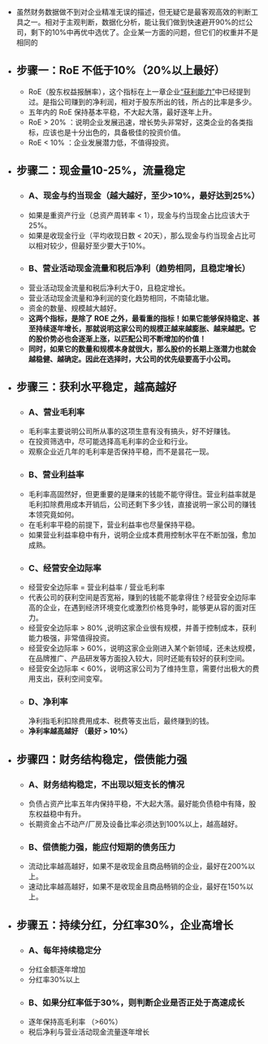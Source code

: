 - 虽然财务数据做不到对企业精准无误的描述，但无疑它是最客观高效的判断工具之一。相对于主观判断，数据化分析，能让我们做到快速避开90%的烂公司，剩下的10%中再优中选优了。企业某一方面的问题，但它们的权重并不是相同的
- ## 步骤一：RoE 不低于10%（20%以上最好）
	- RoE（股东权益报酬率），这个指标在上一章企业[“获利能力”](http://www.holdle.com/courses/looking-for-potential-by-financial-data/posts/21)中已经提到过。是指公司赚到的净利润，相对于股东所出的钱，所占的比率是多少。
	- 五年内的 RoE 保持基本平稳，不大起大落，最好逐年上升。
	- RoE > 20% ：说明企业发展迅速，增长势头非常好，这类企业的各类指标，应该也是十分出色的，具备极佳的投资价值。
	- RoE < 10% ：企业发展潜力低，不值得投资。
- ## 步骤二：现金量10-25%，流量稳定
	- ### A、现金与约当现金（越大越好，至少>10%，最好达到25%）
	- 如果是重资产行业（总资产周转率 < 1），现金与约当现金占比应该大于25%。
	- 如果是收现金行业（平均收现日数 < 20天），那么现金与约当现金占比可以相对较少，但最好至少要大于10%。
	- ### B、营业活动现金流量和税后净利（趋势相同，且稳定增长）
	- 营业活动现金流量和税后净利大于0，且稳定增长。
	- 营业活动现金流量和净利润的变化趋势相同，不南辕北辙。
	- 资金的数量、规模越大越好。
	- **这两个指标，是除了 ROE 之外，最看重的指标！如果它能够保持稳定、甚至持续逐年增长，那就说明这家公司的规模正越来越膨胀、越来越肥。它的股价势必也会逐渐上涨，以匹配公司不断增加的价值！**
	- **同时，如果它的数量和规模本身就很大，那么股价的长期上涨潜力也就会越稳健、越确定。因此在选择时，大公司的优先级要高于小公司。**
- ## 步骤三：获利水平稳定，越高越好
	- ### A、营业毛利率
	- 毛利率主要说明公司所从事的这项生意有没有搞头，好不好赚钱。
	- 在投资筛选中，尽可能选择高毛利率的企业和行业。
	- 观察企业近几年的毛利率是否保持平稳，而不是昙花一现。
	- ### B、营业利益率
	- 毛利率高固然好，但更重要的是赚来的钱能不能守得住。营业利益率就是毛利扣除费用成本开销后，公司还剩下多少钱，直接说明一家公司的赚钱本领究竟如何。
	- 在毛利率平稳的前提下，营业利益率也尽量保持平稳。
	- 如果营业利益率稳中有升，说明企业成本费用控制水平在不断加强，愈加成熟。
	- ### C、经营安全边际率
	- 经营安全边际率 = 营业利益率 / 营业毛利率
	- 代表公司的获利空间是否宽裕，赚到的钱能不能拿得住？经营安全边际率高的企业，在遇到经济环境变化或激烈价格竞争时，能够更从容的面对压力。
	- 经营安全边际率 > 80% ,说明这家企业很有规模，并善于控制成本，获利能力极强，非常值得投资。
	- 经营安全边际率 > 60%，说明这家企业刚进入某个新领域，还未达规模，在品牌推广、产品研发等方面投入较大，同时还能有较好的获利空间。
	- 经营安全边际率 < 60%，说明这家公司为了维持生意，需要付出极大的费用支出，获利空间变窄。
	- ### D、净利率
	  净利指毛利扣除费用成本、税费等支出后，最终赚到的钱。
	- **净利率越高越好 （最好 > 10%）**
- ## 步骤四：财务结构稳定，偿债能力强
	- ### A、财务结构稳定，不出现以短支长的情况
	- 负债占资产比率五年内保持平稳，不大起大落。最好能负债稳中有降，股东权益稳中有升。
	- 长期资金占不动产/厂房及设备比率必须达到100%以上，越高越好。
	- ### B、偿债能力强，能应付短期的债务压力
	- 流动比率越高越好，如果不是收现金且商品畅销的企业，最好在200%以上。
	- 速动比率越高越好，如果不是收现金且商品畅销的企业，最好在150%以上。
- ## 步骤五：持续分红，分红率30%，企业高增长
	- ### A、每年持续稳定分
	- 分红金额逐年增加
	- 分红率30%以上
	- ### B、如果分红率低于30%，则判断企业是否正处于高速成长
	- 逐年保持高毛利率 （>60%）
	- 税后净利与营业活动现金流量逐年增长